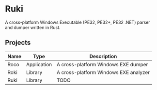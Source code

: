 # Ruki

A cross-platform Windows Executable (PE32, PE32+, PE32 .NET) parser and dumper written in Rust.


## Projects

| Name | Type        | Description                           |
| ---- | ----------- | ------------------------------------- |
| Roco | Application | A cross-platform Windows EXE dumper   |
| Roki | Library     | A cross-platform Windows EXE analyzer |
| Ruki | Library     | TODO                                  |